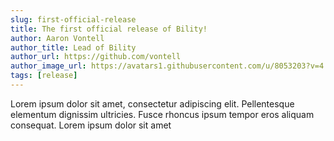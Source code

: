 ```yaml
---
slug: first-official-release
title: The first official release of Bility!
author: Aaron Vontell
author_title: Lead of Bility
author_url: https://github.com/vontell
author_image_url: https://avatars1.githubusercontent.com/u/8053203?v=4
tags: [release]
---
```


Lorem ipsum dolor sit amet, consectetur adipiscing elit. Pellentesque elementum dignissim ultricies. Fusce rhoncus ipsum tempor eros aliquam consequat. Lorem ipsum dolor sit amet
